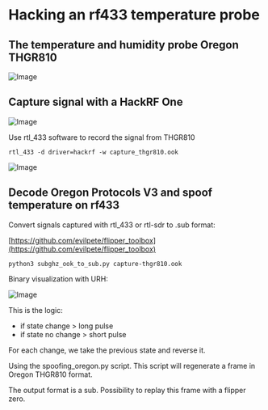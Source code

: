 # Hacking an rf433 temperature probe

## The temperature and humidity probe Oregon THGR810
![Image](https://github.com/user-attachments/assets/4a85eabd-7aa1-44f7-b024-3813c0648c27)

## Capture signal with a HackRF One
![Image](https://github.com/user-attachments/assets/2f7489a0-a559-48f0-a4dd-85895ca61207)

Use rtl_433 software to record the signal from THGR810
```
rtl_433 -d driver=hackrf -w capture_thgr810.ook
```
![Image](https://github.com/user-attachments/assets/b5496536-d790-41c0-afed-f0e047c8363c)

## Decode Oregon Protocols V3 and spoof temperature on rf433

Convert signals captured with rtl_433 or rtl-sdr to .sub format:

[https://github.com/evilpete/flipper_toolbox](https://github.com/evilpete/flipper_toolbox)


```
python3 subghz_ook_to_sub.py capture-thgr810.ook
```

Binary visualization with URH:

![Image](https://github.com/user-attachments/assets/25edabd0-f072-40cc-98d2-2a13712cf16f)

This is the logic:

* if state change > long pulse
* if state no change > short pulse

For each change, we take the previous state and reverse it.

Using the spoofing_oregon.py script.
This script will regenerate a frame in Oregon THGR810 format.

The output format is a sub.
Possibility to replay this frame with a flipper zero.

